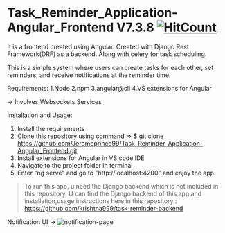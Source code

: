 # Task_Reminder_Application-Angular_Frontend V7.3.8 [![HitCount](http://hits.dwyl.io/Jeromeprince99/Task_Reminder_Application-Angular_Frontend.svg)](http://hits.dwyl.io/Jeromeprince99/Task_Reminder_Application-Angular_Frontend)

It is a frontend created using Angular. Created with Django Rest Framework(DRF) as a backend. Along with celery for task scheduling.

This is a simple system where users can create tasks for each other, set reminders, and receive notifications at the reminder time.

Requirements:
1.Node
2.npm
3.angular@cli
4.VS extensions for Angular

-> Involves Websockets Services

Installation and Usage:
 1. Install the requirements
 2. Clone this repository using command => $ git clone https://github.com/Jeromeprince99/Task_Reminder_Application-Angular_Frontend.git
 3. Install extensions for Angular in VS code IDE
 4. Navigate to the project folder in terminal
 5. Enter "ng serve" and go to "http://localhost:4200" and enjoy the app
 
>To run this app, u need the Django backend which is not included in this repository. U can find the Django backend of this app and installation,usage instructions here in this repository : https://github.com/krishtna999/task-reminder-backend

 
 
 Notification UI ->
 ![notification-page](https://user-images.githubusercontent.com/40189639/57775144-fe9c2d00-7739-11e9-8c0b-5cfda40eb4b6.jpg)
 
 
